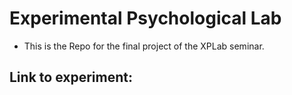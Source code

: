 # Experimental Psychological Lab

* This is the Repo for the final project of the XPLab seminar. 

## Link to experiment:

